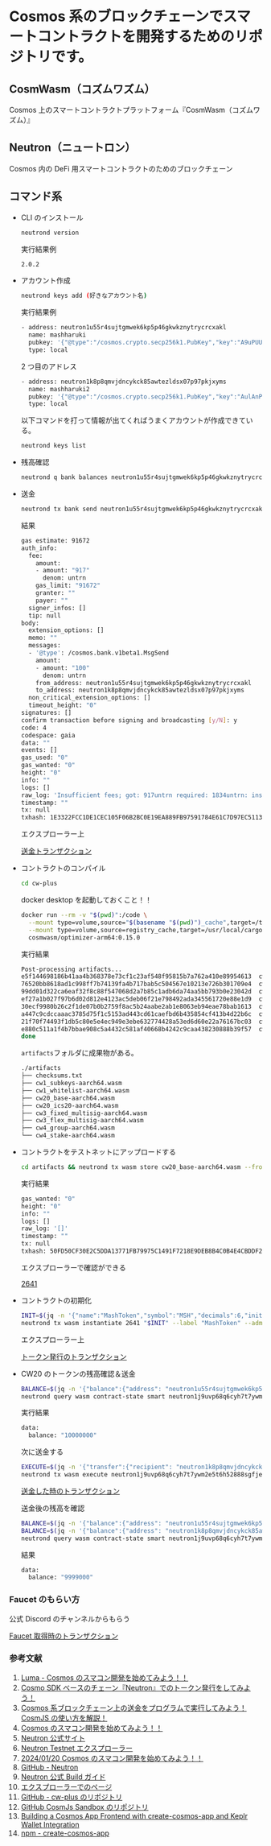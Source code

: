 # Cosmos 系のブロックチェーンでスマートコントラクトを開発するためのリポジトリです。

## CosmWasm（コズムワズム）

Cosmos 上のスマートコントラクトプラットフォーム『CosmWasm（コズムワズム）』

## Neutron（ニュートロン）

Cosmos 内の DeFi 用スマートコントラクトのためのブロックチェーン

## コマンド系

- CLI のインストール

  ```bash
  neutrond version
  ```

  実行結果例

  ```bash
  2.0.2
  ```

- アカウント作成

  ```bash
  neutrond keys add (好きなアカウント名)
  ```

  実行結果例

  ```bash
  - address: neutron1u55r4sujtgmwek6kp5p46gkwkznytrycrcxakl
    name: mashharuki
    pubkey: '{"@type":"/cosmos.crypto.secp256k1.PubKey","key":"A9uPUUzCEHM8gSuoEXZJxVg9jI9s3CZR+tJuvBdSACst"}'
    type: local
  ```

  2 つ目のアドレス

  ```bash
  - address: neutron1k8p8qmvjdncykck85awtezldsx07p97pkjxyms
    name: mashharuki2
    pubkey: '{"@type":"/cosmos.crypto.secp256k1.PubKey","key":"AulAnPCI21GQhNIgK/iD7rNEYPxkfK/JagykzSBW4+LP"}'
    type: local
  ```

  以下コマンドを打って情報が出てくればうまくアカウントが作成できている。

  ```bash
  neutrond keys list
  ```

- 残高確認

  ```bash
  neutrond q bank balances neutron1u55r4sujtgmwek6kp5p46gkwkznytrycrcxakl --node https://rpc-t.neutron.nodestake.top:443 --chain-id pion-1
  ```

- 送金

  ```bash
  neutrond tx bank send neutron1u55r4sujtgmwek6kp5p46gkwkznytrycrcxakl neutron1k8p8qmvjdncykck85awtezldsx07p97pkjxyms 100untrn --node https://rpc-t.neutron.nodestake.top:443 --chain-id pion-1 --gas-prices 0.01untrn --gas auto --gas-adjustment 1.3
  ```

  結果

  ```bash
  gas estimate: 91672
  auth_info:
    fee:
      amount:
      - amount: "917"
        denom: untrn
      gas_limit: "91672"
      granter: ""
      payer: ""
    signer_infos: []
    tip: null
  body:
    extension_options: []
    memo: ""
    messages:
    - '@type': /cosmos.bank.v1beta1.MsgSend
      amount:
      - amount: "100"
        denom: untrn
      from_address: neutron1u55r4sujtgmwek6kp5p46gkwkznytrycrcxakl
      to_address: neutron1k8p8qmvjdncykck85awtezldsx07p97pkjxyms
    non_critical_extension_options: []
    timeout_height: "0"
  signatures: []
  confirm transaction before signing and broadcasting [y/N]: y
  code: 4
  codespace: gaia
  data: ""
  events: []
  gas_used: "0"
  gas_wanted: "0"
  height: "0"
  info: ""
  logs: []
  raw_log: 'Insufficient fees; got: 917untrn required: 1834untrn: insufficient fee'
  timestamp: ""
  tx: null
  txhash: 1E3322FCC1DE1CEC105F06B2BC0E19EA889FB97591784E61C7D97EC5113EE9E9
  ```

  エクスプローラー上

  [送金トランザクション](https://neutron.celat.one/pion-1/txs/CC24FB37660BA408B6448314E054C9DC26B908262ED224CFC3B045500A3F8684)

- コントラクトのコンパイル

  ```bash
  cd cw-plus
  ```

  docker desktop を起動しておくこと！！

  ```bash
  docker run --rm -v "$(pwd)":/code \
    --mount type=volume,source="$(basename "$(pwd)")_cache",target=/target \
    --mount type=volume,source=registry_cache,target=/usr/local/cargo/registry \
    cosmwasm/optimizer-arm64:0.15.0
  ```

  実行結果

  ```bash
  Post-processing artifacts...
  e5f144698186b41aa4b368378e73cf1c23af548f95815b7a762a410e89954613  cw1_subkeys-aarch64.wasm
  76520bb8618ad1c998ff7b74139fa4b717bab5c504567e10213e726b301709e4  cw1_whitelist-aarch64.wasm
  99dd01d322ca6eaf32f8c88f547068d2a7b85c1adb6da74aa5bb793b0e23042d  cw20_base-aarch64.wasm
  ef27a1b027f97b6d02d812e4123ac5deb06f21e798492ada345561720e88e1d9  cw20_ics20-aarch64.wasm
  30ecf9980b26c2f1de07b0b2759f8ac5b24aabe2ab1e8063eb94eae78bab1613  cw3_fixed_multisig-aarch64.wasm
  a447c9cdccaaac3785d75f1c5153ad443cd61caefbd6b435854cf413b4d22b6c  cw3_flex_multisig-aarch64.wasm
  21f70f74493f1db5c80e5e4ec949e3ebe632774428a53ed6d60e22a76167bc03  cw4_group-aarch64.wasm
  e880c511a1f4b7bbae908c5a4432c581af40668b4242c9caa438230888b39f57  cw4_stake-aarch64.wasm
  done
  ```

  `artifacts`フォルダに成果物がある。

  ```bash
  ./artifacts
  ├── checksums.txt
  ├── cw1_subkeys-aarch64.wasm
  ├── cw1_whitelist-aarch64.wasm
  ├── cw20_base-aarch64.wasm
  ├── cw20_ics20-aarch64.wasm
  ├── cw3_fixed_multisig-aarch64.wasm
  ├── cw3_flex_multisig-aarch64.wasm
  ├── cw4_group-aarch64.wasm
  └── cw4_stake-aarch64.wasm
  ```

- コントラクトをテストネットにアップロードする

  ```bash
  cd artifacts && neutrond tx wasm store cw20_base-aarch64.wasm --from neutron1u55r4sujtgmwek6kp5p46gkwkznytrycrcxakl --node https://rpc-t.neutron.nodestake.top:443 --chain-id pion-1 --gas-prices 0.1untrn --gas auto --gas-adjustment 2.0
  ```

  実行結果

  ```bash
  gas_wanted: "0"
  height: "0"
  info: ""
  logs: []
  raw_log: '[]'
  timestamp: ""
  tx: null
  txhash: 50FD50CF30E2C5DDA13771FB79975C1491F7218E9DEB8B4C0B4E4CBDDF213C95
  ```

  エクスプローラーで確認ができる

  [2641](https://neutron.celat.one/pion-1/codes/2641/info)

- コントラクトの初期化

  ```bash
  INIT=$(jq -n '{"name":"MashToken","symbol":"MSH","decimals":6,"initial_balances":[{address:"neutron1u55r4sujtgmwek6kp5p46gkwkznytrycrcxakl",amount:"10000000"}]}')
  neutrond tx wasm instantiate 2641 "$INIT" --label "MashToken" --admin neutron1u55r4sujtgmwek6kp5p46gkwkznytrycrcxakl --from neutron1u55r4sujtgmwek6kp5p46gkwkznytrycrcxakl --node https://rpc-t.neutron.nodestake.top:443 --chain-id pion-1 --gas-prices 0.1untrn --gas auto --gas-adjustment 2.0
  ```

  エクスプローラー上

  [トークン発行のトランザクション](https://neutron.celat.one/pion-1/txs/A74AE8F7CCA7B92E733672C3C6473A2353FFAEE92F7ABE3A1201994E4D798815)

- CW20 のトークンの残高確認＆送金

  ```bash
  BALANCE=$(jq -n '{"balance":{"address": "neutron1u55r4sujtgmwek6kp5p46gkwkznytrycrcxakl"}}')
  neutrond query wasm contract-state smart neutron1j9uvp68q6cyh7t7ywm2e5t6h52888sgfjeut84xhu8xvv8epx7tsmxc0lk "$BALANCE" --node https://rpc-t.neutron.nodestake.top:443 --chain-id pion-1
  ```

  実行結果

  ```bash
  data:
    balance: "10000000"
  ```

  次に送金する

  ```bash
  EXECUTE=$(jq -n '{"transfer":{"recipient": "neutron1k8p8qmvjdncykck85awtezldsx07p97pkjxyms", "amount": "1000"}}')
  neutrond tx wasm execute neutron1j9uvp68q6cyh7t7ywm2e5t6h52888sgfjeut84xhu8xvv8epx7tsmxc0lk "$EXECUTE" --from neutron1u55r4sujtgmwek6kp5p46gkwkznytrycrcxakl --node https://rpc-t.neutron.nodestake.top:443 --chain-id pion-1 --gas-prices 0.1untrn --gas auto --gas-adjustment 2.0
  ```

  [送金した時のトランザクション](https://neutron.celat.one/pion-1/txs/FFB13F97E89EA16FCBDF14FC7C459103C78FE18C685EB1F6F69ED06C5E9421A4)

  送金後の残高を確認

  ```bash
  BALANCE=$(jq -n '{"balance":{"address": "neutron1u55r4sujtgmwek6kp5p46gkwkznytrycrcxakl"}}')
  BALANCE=$(jq -n '{"balance":{"address": "neutron1k8p8qmvjdncykck85awtezldsx07p97pkjxyms"}}')
  neutrond query wasm contract-state smart neutron1j9uvp68q6cyh7t7ywm2e5t6h52888sgfjeut84xhu8xvv8epx7tsmxc0lk "$BALANCE" --node https://rpc-t.neutron.nodestake.top:443 --chain-id pion-1
  ```

  結果

  ```bash
  data:
    balance: "9999000"
  ```

### Faucet のもらい方

公式 Discord のチャンネルからもらう

[Faucet 取得時のトランザクション](https://neutron.celat.one/pion-1/txs/B96563DE0C75CA7858EB2B1EF278A41FA23CACC9147B4E125495D5EAF7A3700D)

### 参考文献

1. [Luma - Cosmos のスマコン開発を始めてみよう！！](https://lu.ma/9rb5chbu)
2. [Cosmo SDK ベースのチェーン『Neutron』でのトークン発行をしてみよう！](https://lab.stir.network/neutron-token-mint/)
3. [​Cosmos 系ブロックチェーン上の送金をプログラムで実行してみよう！CosmJS の使い方を解説！](https://lab.stir.network/cosmjs-1/)
4. [Cosmos のスマコン開発を始めてみよう！！](https://docs.google.com/presentation/d/1W2NV09ARA4nD4PvXmpOKRe0e7sETsPBFke_PlDOxKio/edit?usp=sharing)
5. [​Neutron 公式サイト](​https://www.neutron.org/)
6. [​Neutron Testnet エクスプローラー](​https://testnet.mintscan.io/neutron-testnet)
7. [2024/01/20 Cosmos のスマコン開発を始めてみよう！！](https://cosmosjapan.notion.site/2024-01-20-Cosmos-910ed6d9d07d4f54aa881cb22f4ad120)
8. [GitHub - Neutron](https://github.com/neutron-org/neutron/tree/303d764b57d871749fcf7d59a67b5d3078779258)
9. [Neutron 公式 Build ガイド](https://docs.neutron.org/neutron/build-and-run/neutron-build)
10. [エクスプローラーでのページ](https://neutron.celat.one/pion-1/accounts/neutron1u55r4sujtgmwek6kp5p46gkwkznytrycrcxakl/overview)
11. [GitHub - cw-plus のリポジトリ](https://github.com/CosmWasm/cw-plus)
12. [GitHub CosmJs Sandbox のリポジトリ](https://github.com/mashharuki/cosmjs-sandbox)
13. [Building a Cosmos App Frontend with create-cosmos-app and Keplr Wallet Integration](https://medium.com/@cryptogrowthmarketer/building-a-cosmos-app-frontend-with-create-cosmos-app-and-keplr-wallet-integration-66c3503a0035)
14. [npm - create-cosmos-app](https://www.npmjs.com/package/create-cosmos-app)
